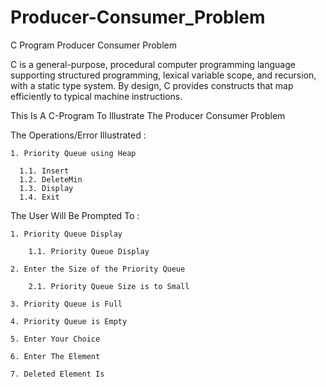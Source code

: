 # Producer-Consumer_Problem
C Program Producer Consumer Problem

C is a general-purpose, procedural computer programming language supporting structured programming, lexical variable scope, and recursion, with a static type system. By design, C provides constructs that map efficiently to typical machine instructions.

This Is A C-Program To Illustrate The Producer Consumer Problem

The Operations/Error Illustrated :

    1. Priority Queue using Heap

      1.1. Insert
      1.2. DeleteMin
      1.3. Display
      1.4. Exit

The User Will Be Prompted To :

    1. Priority Queue Display

        1.1. Priority Queue Display

    2. Enter the Size of the Priority Queue
    
        2.1. Priority Queue Size is to Small

    3. Priority Queue is Full

    4. Priority Queue is Empty

    5. Enter Your Choice

    6. Enter The Element

    7. Deleted Element Is
